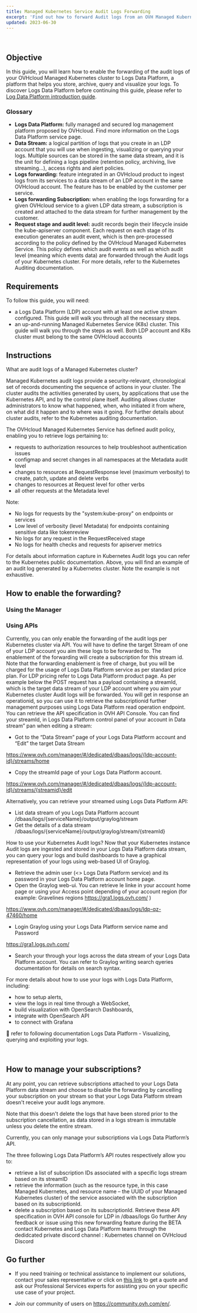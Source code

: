 ```yaml
---
title: Managed Kubernetes Service Audit Logs Forwarding
excerpt: 'Find out how to forward Audit logs from an OVH Managed Kubernetes Service cluster to Logs Data Platform'
updated: 2023-06-30
---
```



 
## Objective
In this guide, you will learn how to enable the forwarding of the audit logs of your OVHcloud Managed Kubernetes cluster to Logs Data Platform, a platform that helps you store, archive, query and visualize your logs.
To discover Logs Data Platform before continuing this guide, please refer to [Log Data Platform introduction guide](https://help.ovhcloud.com/csm/en-gb-logs-data-platform-introduction?id=kb_article_view&sysparm_article=KB0058312).

### Glossary
- **Logs Data Platform:** fully managed and secured log management platform proposed by OVHcloud. Find more information on the Logs Data Platform service page.
- **Data Stream:** a logical partition of logs that you create in an LDP account that you will use when ingesting, visualizing or querying your logs. Multiple sources can be stored in the same data stream, and it is the unit for defining a logs pipeline (retention policy, archiving, live streaming...), access rights and alert policies.
- **Logs forwarding:** feature integrated in an OVHcloud product to ingest logs from its services to a data stream of an LDP account in the same OVHcloud account. The feature has to be enabled by the customer per service.
- **Logs forwarding Subscription:** when enabling the logs forwarding for a given OVHcloud service to a given LDP data stream, a subscription is created and attached to the data stream for further management by the customer.
- **Request stage and audit level:**  audit records begin their lifecycle inside the kube-apiserver component. Each request on each stage of its execution generates an audit event, which is then pre-processed according to the policy defined by the OVHcloud Managed Kubernetes Service. This policy defines which audit events as well as which audit level (meaning which events data) are forwarded through the Audit logs of your Kubernetes cluster. For more details, refer to the Kubernetes Auditing documentation.  

## Requirements
To follow this guide, you will need:
-	a Logs Data Platform (LDP) account with at least one active stream configured. This guide will walk you through all the necessary steps.
-	an up-and-running Managed Kubernetes Service (K8s) cluster. This guide will walk you through the steps as well.
Both LDP account and K8s cluster must belong to the same OVHcloud accounts

## Instructions
What are audit logs of a Managed Kubernetes cluster?

Managed Kubernetes audit logs provide a security-relevant, chronological set of records documenting the sequence of actions in your cluster.
The cluster audits the activities generated by users, by applications that use the Kubernetes API, and by the control plane itself. Auditing allows cluster administrators to know what happened, when, who initiated it from where, on what did it happen and to where was it going. For further details about cluster audits, refer to the Kubernetes auditing documentation.

The OVHcloud Managed Kubernetes Service has defined audit policy, enabling you to retrieve logs pertaining to:
-	requests to authorization resources to help troubleshoot authentication issues
-	configmap and secret changes in all namespaces at the Metadata audit level
-	changes to resources at RequestResponse level (maximum verbosity) to create, patch, update and delete verbs
-	changes to resources at Request level for other verbs
-	all other requests at the Metadata level

Note:
-	No logs for requests by the "system:kube-proxy" on endpoints or services
-	Low level of verbosity (level Metadata) for endpoints containing sensitive data like tokenreview
-	No logs for any request in the RequestReceived stage
-	No logs for health checks and requests for apiserver metrics


For details about information capture in Kubernetes Audit logs you can refer to the  Kubernetes public documentation.
Above, you will find an example of an audit log generated by a Kubernetes cluster.
Note the example is not exhaustive.

## How to enable the forwarding?
### Using the Manager
### Using APIs
Currently, you can only enable the forwarding of the audit logs per Kubernetes cluster via API. You will have to define the target Stream of one of your LDP account you aim these logs to be forwarded to. The enablement of the forwarding will create a subscription for this stream id.
Note that the forwarding enablement is free of charge, but you will be charged for the usage of Logs Data Platform service as per standard price plan. For LDP pricing refer to Logs Data Platform product page.
As per example below the POST request has a payload containing a streamId, which is the target data stream of your LDP account where you aim your Kubernetes cluster Audit logs will be forwarded. You will get in response an operationid, so you can use it to retrieve the subscriptionid further management purposes using Logs Data Platform read operation endpoint.
You can retrieve the API specification in OVH API Console.
 You can find your streamId, in Logs Data Platform control panel of your account in Data stream” pan when editing a stream:
-	Got to the “Data Stream” page of your Logs Data Platform account and “Edit” the target Data Stream

https://www.ovh.com/manager/#/dedicated/dbaas/logs/{ldp-account-id}/streams/home
-	Copy the streamId page of your Logs Data Platform account.

https://www.ovh.com/manager/#/dedicated/dbaas/logs/{ldp-account-id}/streams/{streamid}/edit

Alternatively, you can retrieve your streamed using Logs Data Platform API:
-	List data stream of you Logs Data Platform account
    /dbaas/logs/{serviceName}/output/graylog/stream
-	Get the details of a data stream
   /dbaas/logs/{serviceName}/output/graylog/stream/{streamId}

How to use your Kubernetes Audit logs?
Now that your Kubernetes instance Audit logs are ingested and stored in your Logs Data Platform data stream, you can query your logs and build dashboards to have a graphical representation of your logs using web-based UI of Graylog.
-	Retrieve the admin user (<> Logs Data Platform service) and its password in your Logs Data Platform account home page.
-	Open the Graylog web-ui. You can retrieve le linke in your account home page or using your Access point depending of your account region (for example: Gravelines regions https://gra1.logs.ovh.com/ )

https://www.ovh.com/manager/#/dedicated/dbaas/logs/ldp-qz-47460/home
 
-	Login Graylog using your Logs Data Platform service name and Password

https://gra1.logs.ovh.com/
-	Search your through your logs across the data stream of your Logs Data Platform account. You can refer to Graylog writing search qyeries documentation for details on search syntax.


For more details about how to use your logs with Logs Data Platform, including:
-	how to setup alerts,
-	view the logs in real time through a WebSocket,
-	build visualization with OpenSearch Dashboards,
-	integrate with OpenSearch API
-	to connect with Grafana

	refer to following documentation Logs Data Platform - Visualizing, querying and exploiting your logs.

 
## How to manage your subscriptions?

At any point, you can retrieve subscriptions attached to your Logs Data Platform data stream and choose to disable the forwarding by cancelling your subscription on your stream so that your Logs Data Platform stream doesn't receive your audit logs anymore.

Note that this doesn't delete the logs that have been stored prior to the subscription cancellation, as data stored in a logs stream is immutable unless you delete the entire stream.

Currently, you can only manage your subscriptions via Logs Data Platform’s API.

The three following Logs Data Platform’s API routes respectively allow you to:
-	retrieve a list of subscription IDs associated with a specific logs stream based on its streamID
-	retrieve the information (such as the resource type, in this case Managed Kubernetes, and resource name – the UUID of your Managed Kubernetes cluster) of the service associated with the subscription based on its subscriptionId.
- delete a subscription based on its subscriptionId.
Retrieve these API specification in OVH API console for LDP in /dbaas/logs
Go further
Any feedback or issue using this new forwarding feature during the BETA contact Kubernetes and Logs Data Platform teams through the dedidcated private discord channel : Kubernetes channel on OVHcloud Discord


## Go further

- If you need training or technical assistance to implement our solutions, contact your sales representative or click on [this link](https://www.ovhcloud.com/en-gb/professional-services/) to get a quote and ask our Professional Services experts for assisting you on your specific use case of your project.

- Join our community of users on <https://community.ovh.com/en/>.
